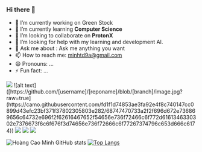 ### Hi there 👋
- 🔭 I’m currently working on Green Stock
- 🌱 I’m currently learning **Computer Science**
- 👯 I’m looking to collaborate on **ProtonX**
- 🤔 I’m looking for help with my learning and development AI.
- 💬 Ask me about : Ask me anything you want
- 📫 How to reach me: minhtd9a@gmail.com
- 😄 Pronouns: ...
- ⚡ Fun fact: ...
<img src="https://user-images.githubusercontent.com/18329471/143008836-160bb1b4-2289-4476-9777-2d9c75275916.gif"/>
![alt text]([https://github.com/[username]/[reponame]/blob/[branch]/image.jpg?raw=true](https://camo.githubusercontent.com/fd1f1d74853ae3fa92e4f8c740147cc0899d43efc23bf371f37802305803e282/68747470733a2f2f696d672e736869656c64732e696f2f62616467652f54656e736f72466c6f772d6161346330302e7376673f6c6f676f3d74656e736f72666c6f77267374796c653d666c6174))
<img src="https://camo.githubusercontent.com/fd1f1d74853ae3fa92e4f8c740147cc0899d43efc23bf371f37802305803e282/68747470733a2f2f696d672e736869656c64732e696f2f62616467652f54656e736f72466c6f772d6161346330302e7376673f6c6f676f3d74656e736f72666c6f77267374796c653d666c6174"/>
<img src="https://camo.githubusercontent.com/4277b6f7fe15ba65a2911c082fad622a772744d1f34789f56e5783de3c02cdbd/68747470733a2f2f696d672e736869656c64732e696f2f62616467652f5079546f7263682d6639643634652e7376673f6c6f676f3d7079746f726368267374796c653d666c6174"/>
<img src="https://camo.githubusercontent.com/912a96be8fa58fb73274b30d5421530bfe93a121133e8af42734c54035df043e/68747470733a2f2f696d672e736869656c64732e696f2f62616467652f507974686f6e2d6639643634652e7376673f6c6f676f3d707974686f6e267374796c653d666c6174"/>

![Hoàng Cao Minh GitHub stats](https://github-readme-stats.vercel.app/api?username=nhimxu00&show_icons=true&theme=radical)
[![Top Langs](https://github-readme-stats.vercel.app/api/top-langs/?username=nhimxu00&layout=compact&theme=radical)](https://github.com/anuraghazra/github-readme-stats)
